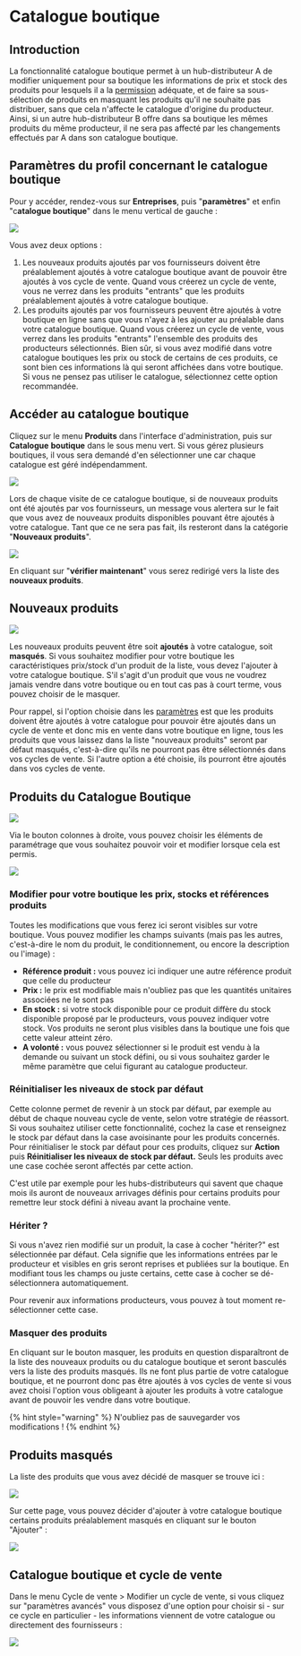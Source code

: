 # Catalogue boutique

## Introduction

La fonctionnalité catalogue boutique permet à un hub-distributeur A de modifier uniquement pour sa boutique les informations de prix et stock des produits pour lesquels il a la [permission](broken-reference) adéquate, et de faire sa sous-sélection de produits en masquant les produits qu'il ne souhaite pas distribuer, sans que cela n'affecte le catalogue d'origine du producteur. Ainsi, si un autre hub-distributeur B offre dans sa boutique les mêmes produits du même producteur, il ne sera pas affecté par les changements effectués par A dans son catalogue boutique.

## Paramètres du profil concernant le catalogue boutique

Pour y accéder, rendez-vous sur **Entreprises**, puis "**paramètres**" et enfin "c**atalogue boutique**" dans le menu vertical de gauche :

![](<../../.gitbook/assets/image (42) (1) (1).png>)

Vous avez deux options :&#x20;

1. Les nouveaux produits ajoutés par vos fournisseurs doivent être préalablement ajoutés à votre catalogue boutique avant de pouvoir être ajoutés à vos cycle de vente. Quand vous créerez un cycle de vente, vous ne verrez dans les produits "entrants" que les produits préalablement ajoutés à votre catalogue boutique.&#x20;
2. Les produits ajoutés par vos fournisseurs peuvent être ajoutés à votre boutique en ligne sans que vous n'ayez à les ajouter au préalable dans votre catalogue boutique. Quand vous créerez un cycle de vente, vous verrez dans les produits "entrants" l'ensemble des produits des producteurs sélectionnés. Bien sûr, si vous avez modifié dans votre catalogue boutiques les prix ou stock de certains de ces produits, ce sont bien ces informations là qui seront affichées dans votre boutique. Si vous ne pensez pas utiliser le catalogue, sélectionnez cette option recommandée.&#x20;

## Accéder au catalogue boutique

Cliquez sur le menu **Produits** dans l'interface d'administration, puis sur **Catalogue** **boutique** dans le sous menu vert. Si vous gérez plusieurs boutiques, il vous sera demandé d'en sélectionner une car chaque catalogue est géré indépendamment.&#x20;

![](<../../.gitbook/assets/image (65) (1) (1).png>)

Lors de chaque visite de ce catalogue boutique, si de nouveaux produits ont été ajoutés par vos fournisseurs, un message vous alertera sur le fait que vous avez de nouveaux produits disponibles pouvant être ajoutés à votre catalogue. Tant que ce ne sera pas fait, ils resteront dans la catégorie "**Nouveaux produits**".

![](<../../.gitbook/assets/image (55) (1) (1).png>)

En cliquant sur "**vérifier maintenant**" vous serez redirigé vers la liste des **nouveaux produits**.

## Nouveaux produits

![](<../../.gitbook/assets/image (48) (1).png>)

Les nouveaux produits peuvent être soit **ajoutés** à votre catalogue, soit **masqués**. Si vous souhaitez modifier pour votre boutique les caractéristiques prix/stock d'un produit de la liste, vous devez l'ajouter à votre catalogue boutique. S'il s'agit d'un produit que vous ne voudrez jamais vendre dans votre boutique ou en tout cas pas à court terme, vous pouvez choisir de le masquer.

Pour rappel, si l'option choisie dans les [paramètres](broken-reference) est que les produits doivent être ajoutés à votre catalogue pour pouvoir être ajoutés dans un cycle de vente et donc mis en vente dans votre boutique en ligne, tous les produits que vous laissez dans la liste "nouveaux produits" seront par défaut masqués, c'est-à-dire qu'ils ne pourront pas être sélectionnés dans vos cycles de vente. Si l'autre option a été choisie, ils pourront être ajoutés dans vos cycles de vente.&#x20;

## Produits du Catalogue Boutique

![](<../../.gitbook/assets/image (37) (1).png>)

Via le bouton colonnes à droite, vous pouvez choisir les éléments de paramétrage que vous souhaitez pouvoir voir et modifier lorsque cela est permis.&#x20;

![](<../../.gitbook/assets/image (71) (1) (1).png>)

### Modifier pour votre boutique les prix, stocks et références produits

Toutes les modifications que vous ferez ici seront visibles sur votre boutique. Vous pouvez modifier les champs suivants (mais pas les autres, c'est-à-dire le nom du produit, le conditionnement, ou encore la description ou l'image) :

* **Référence produit :** vous pouvez ici indiquer une autre référence produit que celle du producteur
* **Prix :** le prix est modifiable mais n'oubliez pas que les quantités unitaires associées ne le sont pas
* **En stock :** si votre stock disponible pour ce produit diffère du stock disponible proposé par le producteurs, vous pouvez indiquer votre stock. Vos produits ne seront plus visibles dans la boutique une fois que cette valeur atteint zéro.
* **A volonté :** vous pouvez sélectionner si le produit est vendu à la demande ou suivant un stock défini, ou si vous souhaitez garder le même paramètre que celui figurant au catalogue producteur.

### Réinitialiser les niveaux de stock par défaut

Cette colonne permet de revenir à un stock par défaut, par exemple au début de chaque nouveau cycle de vente, selon votre stratégie de réassort. Si vous souhaitez utiliser cette fonctionnalité, cochez la case et renseignez le stock par défaut dans la case avoisinante pour les produits concernés. Pour réinitialiser le stock par défaut pour ces produits, cliquez sur **Action** puis **Réinitialiser les niveaux de stock par défaut.** Seuls les produits avec une case cochée seront affectés par cette action.

C'est utile par exemple pour les hubs-distributeurs qui savent que chaque mois ils auront de nouveaux arrivages définis pour certains produits pour remettre leur stock défini à niveau avant la prochaine vente.

### Hériter ?

Si vous n'avez rien modifié sur un produit, la case à cocher "hériter?" est sélectionnée par défaut. Cela signifie que les informations entrées par le producteur et visibles en gris seront reprises et publiées sur la boutique. En modifiant tous les champs ou juste certains, cette case à cocher se dé-sélectionnera automatiquement.

Pour revenir aux informations producteurs, vous pouvez à tout moment re-sélectionner cette case.

### Masquer des produits

En cliquant sur le bouton masquer, les produits en question disparaîtront de la liste des nouveaux produits ou du catalogue boutique et seront basculés vers la liste des produits masqués. Ils ne font plus partie de votre catalogue boutique, et ne pourront donc pas être ajoutés à vos cycles de vente si vous avez choisi l'option vous obligeant à ajouter les produits à votre catalogue avant de pouvoir les vendre dans votre boutique.

{% hint style="warning" %}
N'oubliez pas de sauvegarder vos modifications !
{% endhint %}

## Produits masqués

La liste des produits que vous avez décidé de masquer se trouve ici :&#x20;

![](<../../.gitbook/assets/image (45) (1) (1).png>)

Sur cette page, vous pouvez décider d'ajouter à votre catalogue boutique certains produits préalablement masqués en cliquant sur le bouton "Ajouter" :

![](<../../.gitbook/assets/image (47) (1).png>)

## Catalogue boutique et cycle de vente

Dans le menu Cycle de vente > Modifier un cycle de vente, si vous cliquez sur "paramètres avancés" vous disposez d'une option pour choisir si - sur ce cycle en particulier - les informations viennent de votre catalogue ou directement des fournisseurs :

![](<../../.gitbook/assets/image (46) (1).png>)
